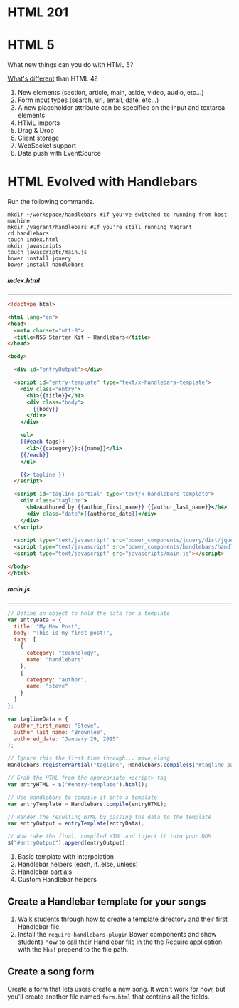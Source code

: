 # HTML 201

# HTML 5

What new things can you do with HTML 5?

[What's different](https://html-differences.whatwg.org/) than HTML 4?

1. New elements (section, article, main, aside, video, audio, etc...)
1. Form input types (search, url, email, date, etc...)
1. A new placeholder attribute can be specified on the input and textarea elements
1. HTML imports
1. Drag & Drop
1. Client storage
1. WebSocket support
1. Data push with EventSource

# HTML Evolved with Handlebars

Run the following commands.

```
mkdir ~/workspace/handlebars #If you've switched to running from host machine
mkdir /vagrant/handlebars #If you're still running Vagrant
cd handlebars
touch index.html
mkdir javascripts
touch javascripts/main.js
bower install jquery
bower install handlebars
```

##### index.html

---

```html
<!doctype html>

<html lang="en">
<head>
  <meta charset="utf-8">
  <title>NSS Starter Kit - Handlebars</title>
</head>

<body>

  <div id="entryOutput"></div>

  <script id="entry-template" type="text/x-handlebars-template">
    <div class="entry">
      <h1>{{title}}</h1>
      <div class="body">
        {{body}}
      </div>
    </div>

    <ul>
    {{#each tags}}
      <li>{{category}}:{{name}}</li>
    {{/each}}
    </ul>

    {{> tagline }}
  </script>

  <script id="tagline-partial" type="text/x-handlebars-template">
    <div class="tagline">
      <h4>Authored by {{author_first_name}} {{author_last_name}}</h4>
      <div class="date">{{authored_date}}</div>
    </div>
  </script>
  
  <script type="text/javascript" src="bower_components/jquery/dist/jquery.min.js"></script>
  <script type="text/javascript" src="bower_components/handlebars/handlebars.min.js"></script>
  <script type="text/javascript" src="javascripts/main.js"></script>

</body>
</html>

```

##### main.js

---

```js
// Define an object to hold the data for a template
var entryData = {
  title: "My New Post", 
  body: "This is my first post!",
  tags: [
    {
      category: "technology",
      name: "handlebars"
    },
    {
      category: "author",
      name: "steve"
    }
  ]
};

var taglineData = {
  author_first_name: "Steve",
  author_last_name: "Brownlee",
  authored_date: "January 29, 2015"
};

// Ignore this the first time through... move along
Handlebars.registerPartial("tagline", Handlebars.compile($("#tagline-partial").html())(taglineData));

// Grab the HTML from the appropriate <script> tag
var entryHTML = $("#entry-template").html();

// Use handlebars to compile it into a template
var entryTemplate = Handlebars.compile(entryHTML);

// Render the resulting HTML by passing the data to the template
var entryOutput = entryTemplate(entryData);

// Now take the final, compiled HTML and inject it into your DOM
$("#entryOutput").append(entryOutput);
```

1. Basic template with interpolation
1. Handlebar helpers (each, if..else, unless)
1. Handlebar [partials](http://blog.teamtreehouse.com/handlebars-js-part-2-partials-and-helpers)
1. Custom Handlebar helpers

## Create a Handlebar template for your songs

1. Walk students through how to create a template directory and their first Handlebar file.
1. Install the `require-handlebars-plugin` Bower components and show students how to call their Handlebar file in the the Require application with the `hbs!` prepend to the file path.

## Create a song form

Create a form that lets users create a new song. It won't work for now, but you'll create another file named `form.html` that contains all the fields.
